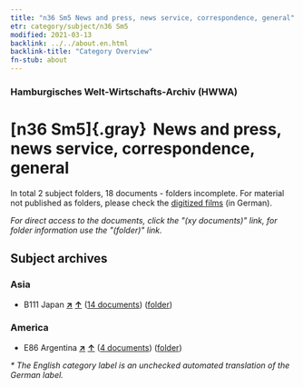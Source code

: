 ```yaml
---
title: "n36 Sm5 News and press, news service, correspondence, general"
etr: category/subject/n36 Sm5
modified: 2021-03-13
backlink: ../../about.en.html
backlink-title: "Category Overview"
fn-stub: about
---
```


### Hamburgisches Welt-Wirtschafts-Archiv (HWWA)
# [n36 Sm5]{.gray}&#8201; News and press, news service, correspondence, general&#160; 





In total 2 subject folders, 18 documents - folders incomplete.
For material not published as folders, please check the [digitized films](/film/h1_sh) (in German).

_For direct access to the documents, click the "(xy documents)" link, for folder information use the "(folder)" link._

## Subject archives



### Asia

- B111 Japan [**&nearr;**](../../../geo/i/141272/about.en.html "Japan (all folders)") [**&uarr;**](../../../geo/about.en.html#B111 "Country category system") (<a href="https://pm20.zbw.eu/dfgview/sh/141272,145712" title="about: Japan : News and press, news service, correspondence, general" target="_blank">14 documents</a>) ([folder](../../../../folder/sh/1412xx/141272/1457xx/145712/about.en.html))

### America

- E86 Argentina [**&nearr;**](../../../geo/i/141692/about.en.html "Argentina (all folders)") [**&uarr;**](../../../geo/about.en.html#E86 "Country category system") (<a href="https://pm20.zbw.eu/dfgview/sh/141692,145712" title="about: Argentina : News and press, news service, correspondence, general" target="_blank">4 documents</a>) ([folder](../../../../folder/sh/1416xx/141692/1457xx/145712/about.en.html))


_* The English category label is an unchecked automated translation of the German label._

